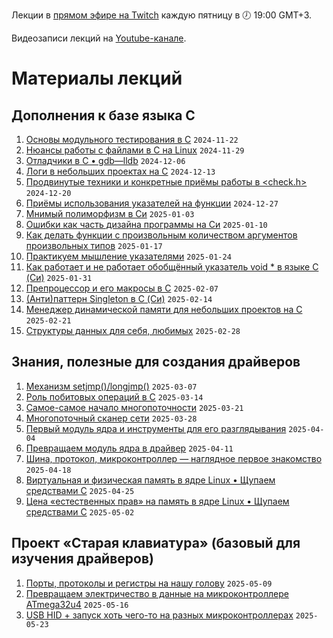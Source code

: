 Лекции в [прямом эфире на Twitch](https://www.twitch.tv/olgampavlova) каждую пятницу в 🕖 19:00 GMT+3.

Видеозаписи лекций на [Youtube-канале](https://www.youtube.com/@olgapavlova).

# Материалы лекций

## Дополнения к базе языка C
1. [Основы модульного тестирования в C](unit_testing_base/) ```2024-11-22```
1. [Нюансы работы с файлами в C на Linux](https://github.com/olgapavlova/lectures/tree/main/file_in_c_linux) ```2024-11-29```
1. [Отладчики в С • gdb—lldb](https://github.com/olgapavlova/lectures/tree/main/gdb) ```2024-12-06```
1. [Логи в небольших проектах на C](https://github.com/olgapavlova/lectures/tree/main/logs) ```2024-12-13```
1. [Продвинутые техники и конкретные приёмы работы в <check.h>](https://github.com/olgapavlova/lectures/tree/main/checkplus) ```2024-12-20```
1. [Приёмы использования указателей на функции](https://github.com/olgapavlova/lectures/blob/main/function_pointers/) ```2024-12-27```
1. [Мнимый полиморфизм в Си](https://github.com/olgapavlova/lectures/tree/main/polymorphism) ```2025-01-03```
1. [Ошибки как часть дизайна программы на Си](https://github.com/olgapavlova/lectures/tree/main/errors_design) ```2025-01-10```
1. [Как делать функции с произвольным количеством аргументов произвольных типов](https://github.com/olgapavlova/lectures/tree/main/menu_vargs) ```2025-01-17```
1. [Практикуем мышление указателями](https://github.com/olgapavlova/lectures/tree/main/pointer_thinking) ```2025-01-24```
1. [Как работает и не работает обобщённый указатель void * в языке C (Си)](https://github.com/olgapavlova/lectures/tree/main/voidstar) ```2025-01-31```
1. [Препроцессор и его макросы в C](https://github.com/olgapavlova/lectures/blob/main/macro/) ```2025-02-07```
1. [(Анти)паттерн Singleton в C (Си)](https://github.com/olgapavlova/lectures/tree/main/singleton) ```2025-02-14```
1. [Менеджер динамической памяти для небольших проектов на C](https://github.com/olgapavlova/lectures/tree/main/regmem) ```2025-02-21```
1. [Структуры данных для себя, любимых](https://github.com/olgapavlova/lectures/tree/main/structdata) ```2025-02-28```

## Знания, полезные для создания драйверов
1. [Механизм setjmp()/longjmp()](https://github.com/olgapavlova/lectures/tree/main/setjmp) ```2025-03-07```
2. [Роль побитовых операций в C](https://github.com/olgapavlova/lectures/tree/main/bitops) ```2025-03-14```
3. [Самое-самое начало многопоточности](https://github.com/olgapavlova/lectures/blob/main/threads/) ```2025-03-21```
4. [Многопоточный сканер сети](https://github.com/olgapavlova/lectures/tree/main/threadsync) ```2025-03-28```
5. [Первый модуль ядра и инструменты для его разглядывания](https://github.com/olgapavlova/lectures/tree/main/khello) ```2025-04-04```
6. [Превращаем модуль ядра в драйвер](https://github.com/olgapavlova/lectures/tree/main/chardrive) `2025-04-11`
7. [Шина, протокол, микроконтроллер — наглядное первое знакомство](https://github.com/olgapavlova/lectures/tree/main/tinyhard) `2025-04-18`
8. [Виртуальная и физическая память в ядре Linux • Щупаем средствами C](https://github.com/olgapavlova/lectures/tree/main/kmemory) `2025-04-25`
9. [Цена «естественных прав» на память в ядре Linux • Щупаем средствами C](https://github.com/olgapavlova/lectures/tree/main/kalloc) `2025-05-02`

## Проект «Старая клавиатура» (базовый для изучения драйверов)
1. [Порты, протоколы и регистры на нашу голову](https://github.com/olgapavlova/lectures/tree/main/kbmicro) `2025-05-09`
2. [Превращаем электричество в данные на микроконтроллере ATmega32u4](https://github.com/olgapavlova/lectures/tree/main/kuart) `2025-05-16`
3. [USB HID + запуск хоть чего-то на разных микроконтроллерах](https://github.com/olgapavlova/lectures/tree/main/usbhid) `2025-05-23`
